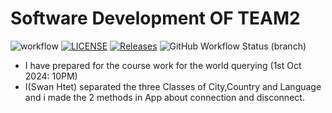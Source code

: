 # Software Development OF TEAM2

![workflow](https://github.com/BurmeseNoob/Project_Team2/actions/workflows/main.yml/badge.svg) [![LICENSE](https://img.shields.io/github/license/BurmeseNoob/Project_Team2.svg?style=flat-square)](https://github.com/BurmeseNoob/Project_Team2/blob/master/LICENSE) [![Releases](https://img.shields.io/github/release/BurmeseNoob/Project_Team2/all.svg?style=flat-square)](https://github.com/BurmeseNoob/Project_Team2/releases)
![GitHub Workflow Status (branch)](https://img.shields.io/github/actions/workflow/status/BurmeseNoob/Project_Team2/main.yml?branch=develop)

- I have prepared for the course work for the world querying (1st Oct 2024: 10PM)
- I(Swan Htet) separated the three Classes of City,Country and Language and i made the 2 methods in App about connection and disconnect.


